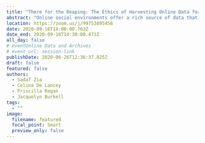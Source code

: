 ```yaml
---
title: "There for the Reaping: The Ethics of Harvesting Online Data for Research Purposes"
abstract: "Online social environments offer a rich source of data that researchers can harvest to gain insight into a wide range of social issues. This type of research is sometimes considered as observation of public behaviour, and therefore exempt from ethical review. This type of research, however, raises ethical issues with respect to the public/private nature of online spaces, consent, and anonymity in the online environment. This project examines research ethics guidelines for recommendations regarding the use of harvested online data, identifying best practices for researchers who engage in this type of research."
location: https://zoom.us/j/99753895458
date: 2020-09-16T14:00:00.763Z
date_end: 2020-09-16T14:30:00.471Z
all_day: false
# eventOnline Data and Archives
# event_url: session-link
publishDate: 2020-06-26T12:36:37.825Z
draft: false
featured: false
authors:
  - Sadaf Zia
  - Celina De Lancey
  - Priscilla Regan
  - Jacquelyn Burkell
tags:
  - ""
image:
  filename: featured
  focal_point: Smart
  preview_only: false
---
```

